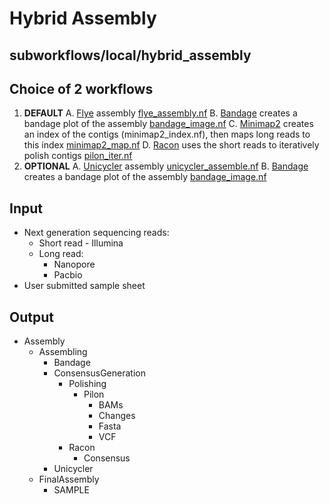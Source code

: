 # Hybrid Assembly

## subworkflows/local/hybrid_assembly

## Choice of 2 workflows
1. **DEFAULT**
    A. [Flye](https://github.com/fenderglass/Flye) assembly [flye_assembly.nf](https://github.com/phac-nml/mikrokondo/blob/main/modules/local/flye_assemble.nf)
    B. [Bandage](https://rrwick.github.io/Bandage/) creates a bandage plot of the assembly [bandage_image.nf](https://github.com/phac-nml/mikrokondo/blob/main/modules/local/bandage_image.nf)
    C. [Minimap2](https://github.com/lh3/minimap2) creates an index of the contigs (minimap2_index.nf), then maps long reads to this index [minimap2_map.nf](https://github.com/phac-nml/mikrokondo/blob/main/modules/local/minimap2_map.nf)
    D. [Racon](https://github.com/isovic/racon) uses the short reads to iteratively polish contigs [pilon_iter.nf](https://github.com/phac-nml/mikrokondo/blob/main/modules/local/pilon_polisher.nf)
2. **OPTIONAL**
    A. [Unicycler](https://github.com/rrwick/Unicycler) assembly [unicycler_assemble.nf](https://github.com/phac-nml/mikrokondo/blob/main/modules/local/unicycler_assemble.nf)
    B. [Bandage](https://rrwick.github.io/Bandage/) creates a bandage plot of the assembly [bandage_image.nf](https://github.com/phac-nml/mikrokondo/blob/main/modules/local/bandage_image.nf)

## Input
- Next generation sequencing reads:
    + Short read - Illumina
    + Long read:
        * Nanopore
        * Pacbio
- User submitted sample sheet   

## Output
- Assembly
    - Assembling
        - Bandage
        - ConsensusGeneration
            - Polishing
                - Pilon
                    - BAMs
                    - Changes
                    - Fasta
                    - VCF
            - Racon
                - Consensus
        - Unicycler
    - FinalAssembly
        - SAMPLE
